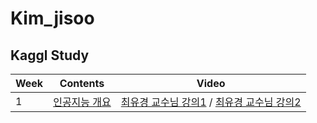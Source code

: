 # Kim_jisoo
## Kaggl Study
| Week | Contents | Video |
|---|:---:|:---:|
| 1 | [인공지능 개요](#안공지능-개요) | [최유경 교수님 강의1](https://www.youtube.com/watch?v=ny48cBIKtiY&list=PL1xKqHsVFgvmIAJBy-cbB9zQcnMb6zsT2&index=3) / [최유경 교수님 강의2](https://www.youtube.com/watch?v=icj8LE6kcRk&list=PL1xKqHsVFgvmIAJBy-cbB9zQcnMb6zsT2&index=4) |
